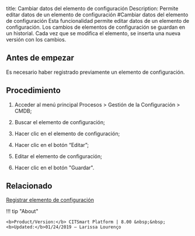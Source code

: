 title: Cambiar datos del elemento de configuración
Description: Permite editar datos de un elemento de configuración
#Cambiar datos del elemento de configuración
Esta funcionalidad permite editar datos de un elemento de configuración. Los cambios de elementos de configuración se guardan en un historial. Cada vez que se modifica el elemento, se inserta una nueva versión con los cambios.

Antes de empezar
----------------

Es necesario haber registrado previamente un elemento de configuración.

Procedimiento
-------------

1.  Acceder al menú principal Procesos \> Gestión de la Configuración \> CMDB;

2.  Buscar el elemento de configuración;

3.  Hacer clic en el elemento de configuración;

4.  Hacer clic en el botón “Editar”;

5.  Editar el elemento de configuración;

6.  Hacer clic en el botón "Guardar".

Relacionado
----------------

[Registrar elemento de configuración](/es-es/citsmart-platform-8/processes/configuration/use/register-CI.html)

!!! tip "About"

    <b>Product/Version:</b> CITSmart Platform | 8.00 &nbsp;&nbsp;
    <b>Updated:</b>01/24/2019 – Larissa Lourenço
